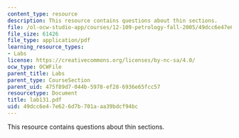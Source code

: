 ```yaml
---
content_type: resource
description: This resource contains questions about thin sections.
file: /ol-ocw-studio-app/courses/12-109-petrology-fall-2005/49dcc6e47e626d7b701aaa39bdcf94bc_lab131.pdf
file_size: 61426
file_type: application/pdf
learning_resource_types:
- Labs
license: https://creativecommons.org/licenses/by-nc-sa/4.0/
ocw_type: OCWFile
parent_title: Labs
parent_type: CourseSection
parent_uid: 475f89d7-044b-5978-ef28-6936e65fcc57
resourcetype: Document
title: lab131.pdf
uid: 49dcc6e4-7e62-6d7b-701a-aa39bdcf94bc
---
```

This resource contains questions about thin sections.